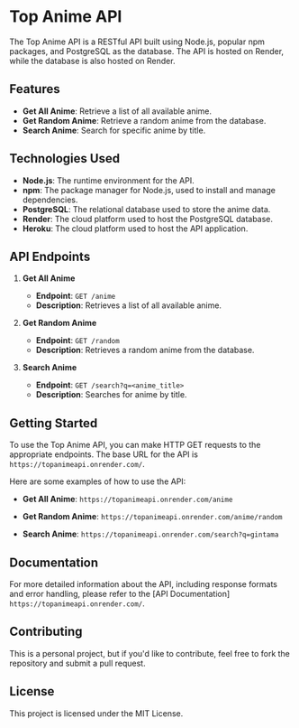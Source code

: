 # Top Anime API

The Top Anime API is a RESTful API built using Node.js, popular npm packages, and PostgreSQL as the database. The API is hosted on Render, while the database is also hosted on Render.

## Features

- **Get All Anime**: Retrieve a list of all available anime.
- **Get Random Anime**: Retrieve a random anime from the database.
- **Search Anime**: Search for specific anime by title.

## Technologies Used

- **Node.js**: The runtime environment for the API.
- **npm**: The package manager for Node.js, used to install and manage dependencies.
- **PostgreSQL**: The relational database used to store the anime data.
- **Render**: The cloud platform used to host the PostgreSQL database.
- **Heroku**: The cloud platform used to host the API application.

## API Endpoints

1. **Get All Anime**
   - **Endpoint**: `GET /anime`
   - **Description**: Retrieves a list of all available anime.

2. **Get Random Anime**
   - **Endpoint**: `GET /random`
   - **Description**: Retrieves a random anime from the database.

3. **Search Anime**
   - **Endpoint**: `GET /search?q=<anime_title>`
   - **Description**: Searches for anime by title.

## Getting Started

To use the Top Anime API, you can make HTTP GET requests to the appropriate endpoints. The base URL for the API is `https://topanimeapi.onrender.com/`.

Here are some examples of how to use the API:

- **Get All Anime**:
 `https://topanimeapi.onrender.com/anime`

 - **Get Random Anime**:
 `https://topanimeapi.onrender.com/anime/random`

 - **Search Anime**:
 `https://topanimeapi.onrender.com/search?q=gintama`

 
## Documentation

For more detailed information about the API, including response formats and error handling, please refer to the [API Documentation] `https://topanimeapi.onrender.com/`.

## Contributing

This is a personal project, but if you'd like to contribute, feel free to fork the repository and submit a pull request.

## License

This project is licensed under the MIT License.
